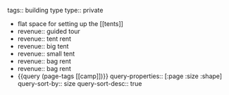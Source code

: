 tags:: building type
type:: private

- flat space for setting up the [[tents]]
- revenue:: guided tour
- revenue:: tent rent
- revenue:: big tent
- revenue:: small tent
- revenue:: bag rent
- revenue:: bag rent
- {{query (page-tags [[camp]])}}
  query-properties:: [:page :size :shape]
  query-sort-by:: size
  query-sort-desc:: true
